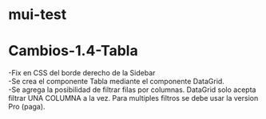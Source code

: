 # mui-test
# Cambios-1.4-Tabla

-Fix en CSS del borde derecho de la Sidebar <br />
-Se crea el componente Tabla mediante el componente DataGrid. <br />
-Se agrega la posibilidad de filtrar filas por columnas. DataGrid solo acepta filtrar UNA COLUMNA a la vez. Para multiples filtros se debe usar la version Pro (paga).
